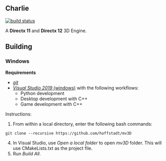 ## Charlie

[![build status](https://github.com/hoffstadt/mv3D/workflows/Windows%20Builds/badge.svg?branch=master)](https://github.com/hoffstadt/mv3D/actions?workflow=Windows%20Builds)

A **Directx 11** and **Directx 12** 3D Engine.

## Building
### Windows
**Requirements**
- [_git_](https://git-scm.com/)
- [_Visual Studio 2019_ (windows)](https://visualstudio.microsoft.com/vs/) with the following workflows:
  * Python development
  * Desktop development with C++
  * Game development with C++

Instructions:
1. From within a local directory, enter the following bash commands:
```
git clone --recursive https://github.com/hoffstadt/mv3D
```
4. In Visual Studio, use _Open a local folder_ to open _mv3D_ folder. This will use CMakeLists.txt as the project file.
5. Run _Build All_.
